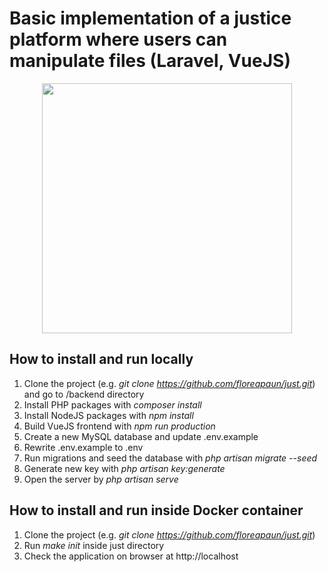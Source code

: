 
# Basic implementation of a justice platform where users can manipulate files (Laravel, VueJS)

<p align="center"><a href="https://laravel.com" target="_blank"><img src="https://i.ibb.co/vxJCVBM/sb89a5opxft3c3efzd4c.webp" width="400"></a></p>

## How to install and run locally

1. Clone the project (e.g. *git clone https://github.com/floreapaun/just.git*) and go to /backend directory
2. Install PHP packages with *composer install*
3. Install NodeJS packages with *npm install*
4. Build VueJS frontend with *npm run production*
5. Create a new MySQL database and update .env.example 
6. Rewrite .env.example to .env
7. Run migrations and seed the database with *php artisan migrate --seed*
8. Generate new key with *php artisan key:generate*
9. Open the server by *php artisan serve* 


## How to install and run inside Docker container
1. Clone the project (e.g. *git clone https://github.com/floreapaun/just.git*) 
2. Run *make init* inside just directory
3. Check the application on browser at http://localhost


